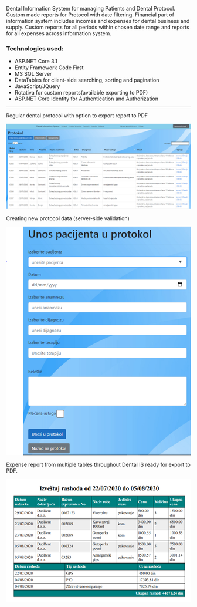 
Dental Information System for managing Patients and Dental Protocol.
Custom made reports for Protocol with date filtering.
Financial part of information system includes incomes and expenses for dental business and supply.
Custom reports for all periods within chosen date range and reports for all expenses across information system.

### Technologies used:
- ASP.NET Core 3.1
- Entity Framework Code First
- MS SQL Server
- DataTables for client-side searching, sorting and pagination
- JavaScript/JQuery
- Rotativa for custom reports(available exporting to PDF)
- ASP.NET Core Identity for Authentication and Authorization
**************************************************************

Regular dental protocol with option to export report to PDF

![](PresentationImages/ProtocolImage.PNG)

Creating new protocol data (server-side validation)

![](PresentationImages/CreateProtocolForm.PNG)

Expense report from multiple tables throughout Dental IS ready for export to PDF.

![](PresentationImages/ExpensesReport.PNG)
